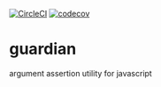 [![CircleCI](https://circleci.com/gh/keroxp/guardian/tree/master.svg?style=svg)](https://circleci.com/gh/keroxp/guardian/tree/master)
[![codecov](https://codecov.io/gh/keroxp/guardian/branch/master/graph/badge.svg)](https://codecov.io/gh/keroxp/guardian)
# guardian
argument assertion utility for javascript
